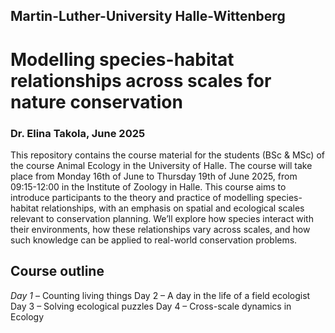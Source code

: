 ## Martin-Luther-University Halle-Wittenberg
# Modelling species-habitat relationships across scales for nature conservation
### Dr. Elina Takola, June 2025

This repository contains the course material for the students (BSc &amp; MSc) of the course Animal Ecology in the University of Halle. The course will take place from Monday 16th of June to Thursday 19th of June 2025, from 09:15-12:00 in the Institute of Zoology in Halle. 
This course aims to introduce participants to the theory and practice of modelling species-habitat relationships, with an emphasis on spatial and ecological scales relevant to conservation planning. We’ll explore how species interact with their environments, how these relationships vary across scales, and how such knowledge can be applied to real-world conservation problems.

## Course outline 
*Day 1* – Counting living things
Day 2 – A day in the life of a field ecologist
Day 3 – Solving ecological puzzles
Day 4 – Cross-scale dynamics in Ecology
